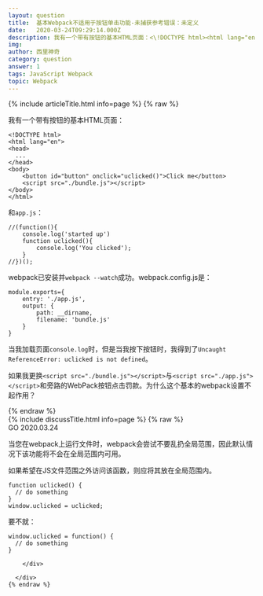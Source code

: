 ```yaml
---
layout: question
title:  基本Webpack不适用于按钮单击功能-未捕获参考错误：未定义
date:   2020-03-24T09:29:14.000Z
description: 我有一个带有按钮的基本HTML页面：<\!DOCTYPE html><html lang="en"><head>  ...</head><bo...
img: 
author: 西里神奇
category: question
answer: 1
tags: JavaScript Webpack
topic: Webpack
---
```

<div class="article-root">
  <div class="article">
    {% include articleTitle.html info=page %}
    {% raw %}
    <div class="article-content"><p><font style="vertical-align: inherit;"><font style="vertical-align: inherit;">我有一个带有按钮的基本HTML页面：</font></font></p>

<pre><code>&lt;!DOCTYPE html&gt;<font></font>
&lt;html lang="en"&gt;<font></font>
&lt;head&gt;<font></font>
  ...<font></font>
&lt;/head&gt;<font></font>
&lt;body&gt;<font></font>
    &lt;button id="button" onclick="uclicked()"&gt;Click me&lt;/button&gt;<font></font>
    &lt;script src="./bundle.js"&gt;&lt;/script&gt;<font></font>
&lt;/body&gt;<font></font>
&lt;/html&gt;<font></font>
</code></pre>

<p><font style="vertical-align: inherit;"><font style="vertical-align: inherit;">和</font></font><code>app.js</code><font style="vertical-align: inherit;"><font style="vertical-align: inherit;">：</font></font></p>

<pre><code>//(function(){<font></font>
    console.log('started up')<font></font>
    function uclicked(){<font></font>
        console.log('You clicked');<font></font>
    }<font></font>
//})();<font></font>
</code></pre>

<p><font style="vertical-align: inherit;"><font style="vertical-align: inherit;">webpack已安装并</font></font><code>webpack --watch</code><font style="vertical-align: inherit;"><font style="vertical-align: inherit;">成功。</font><font style="vertical-align: inherit;">webpack.config.js是：</font></font></p>

<pre><code>module.exports={<font></font>
    entry: './app.js',<font></font>
    output: {<font></font>
        path: __dirname,<font></font>
        filename: 'bundle.js'<font></font>
    }<font></font>
}<font></font>
</code></pre>

<p><font style="vertical-align: inherit;"><font style="vertical-align: inherit;">当我加载页面</font></font><code>console.log</code><font style="vertical-align: inherit;"><font style="vertical-align: inherit;">时，但是当我按下按钮时，我得到了</font></font><code>Uncaught ReferenceError: uclicked is not defined</code><font style="vertical-align: inherit;"><font style="vertical-align: inherit;">。</font></font></p>

<p><font style="vertical-align: inherit;"><font style="vertical-align: inherit;">如果我更换</font></font><code>&lt;script src="./bundle.js"&gt;&lt;/script&gt;</code><font style="vertical-align: inherit;"><font style="vertical-align: inherit;">与</font></font><code>&lt;script src="./app.js"&gt;&lt;/script&gt;</code><font style="vertical-align: inherit;"><font style="vertical-align: inherit;">和旁路的WebPack按钮点击罚款。</font><font style="vertical-align: inherit;">为什么这个基本的webpack设置不起作用？</font></font></p></div>
    {% endraw %}
  </div>

  <div class="discuss-wrapper">
    {% include discussTitle.html info=page %}
    {% raw %}
    <div class="discuss-item">
        <div class="discuss-parent">
          <div class="discuss-meta">
            <span class="discuss-user">GO</span>
            <span class="discuss-time">2020.03.24</span>
          </div>
          <div class="discuss-comment"><p><font style="vertical-align: inherit;"><font style="vertical-align: inherit;">当您在webpack上运行文件时，webpack会尝试不要乱扔全局范围，因此默认情况下该功能将不会在全局范围内可用。</font></font></p>

<p><font style="vertical-align: inherit;"><font style="vertical-align: inherit;">如果希望在JS文件范围之外访问该函数，则应将其放在全局范围内。</font></font></p>

<pre><code>function uclicked() {<font></font>
  // do something<font></font>
}<font></font>
window.uclicked = uclicked;<font></font>
</code></pre>

<p><font style="vertical-align: inherit;"><font style="vertical-align: inherit;">要不就：</font></font></p>

<pre><code>window.uclicked = function() {<font></font>
  // do something<font></font>
}<font></font>
</code></pre></div>
        </div>
        
      </div>
    {% endraw %}
  </div>
<div>
